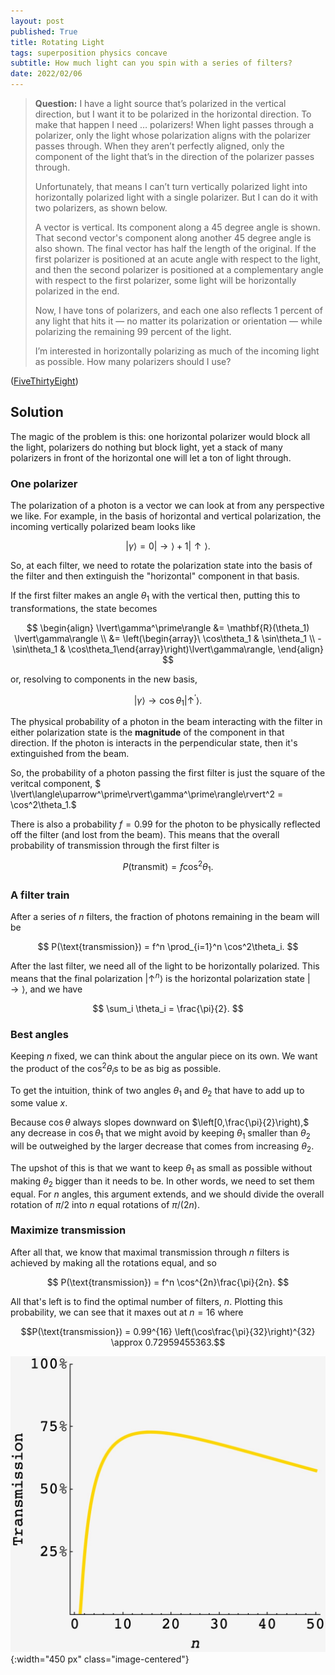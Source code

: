 ```yaml
---
layout: post
published: True
title: Rotating Light
tags: superposition physics concave
subtitle: How much light can you spin with a series of filters?
date: 2022/02/06
---
```


>**Question:** I have a light source that’s polarized in the vertical direction, but I want it to be polarized in the horizontal direction. To make that happen I need … polarizers! When light passes through a polarizer, only the light whose polarization aligns with the polarizer passes through. When they aren’t perfectly aligned, only the component of the light that’s in the direction of the polarizer passes through.
>
>Unfortunately, that means I can’t turn vertically polarized light into horizontally polarized light with a single polarizer. But I can do it with two polarizers, as shown below.
>
>A vector is vertical. Its component along a 45 degree angle is shown. That second vector's component along another 45 degree angle is also shown. The final vector has half the length of the original.
If the first polarizer is positioned at an acute angle with respect to the light, and then the second polarizer is positioned at a complementary angle with respect to the first polarizer, some light will be horizontally polarized in the end.
>
>Now, I have tons of polarizers, and each one also reflects 1 percent of any light that hits it — no matter its polarization or orientation — while polarizing the remaining 99 percent of the light.
>
>I’m interested in horizontally polarizing as much of the incoming light as possible. How many polarizers should I use?

<!--more-->

([FiveThirtyEight](https://fivethirtyeight.com/features/a-riddle-that-will-make-you-scream/))

## Solution

The magic of the problem is this: one horizontal polarizer would block all the light, polarizers do nothing but block light, yet a stack of many polarizers in front of the horizontal one will let a ton of light through.

### One polarizer

The polarization of a photon is a vector we can look at from any perspective we like. For example, in the basis of horizontal and vertical polarization, the incoming vertically polarized beam looks like

$$ \lvert\gamma\rangle = 0\lvert\rightarrow\rangle + 1\lvert\uparrow\rangle. $$ 

So, at each filter, we need to rotate the polarization state into the basis of the filter and then extinguish the "horizontal" component in that basis. 

If the first filter makes an angle $\theta_1$ with the vertical then, putting this to transformations, the state becomes

$$
\begin{align}
\lvert\gamma^\prime\rangle &= \mathbf{R}(\theta_1) \lvert\gamma\rangle \\
&= \left(\begin{array}\ \cos\theta_1 & \sin\theta_1 \\ -\sin\theta_1 & \cos\theta_1\end{array}\right)\lvert\gamma\rangle,
\end{align}
$$

or, resolving to components in the new basis, 

$$ \lvert\gamma\rangle \longrightarrow \cos\theta_1\lvert\uparrow^\prime\rangle. $$

The physical probability of a photon in the beam interacting with the filter in either polarization state is the **magnitude** of the component in that direction. If the photon is interacts in the perpendicular state, then it's extinguished from the beam.

So, the probability of a photon passing the first filter is just the square of the veritcal component, $ \lvert\langle\uparrow^\prime\rvert\gamma^\prime\rangle\rvert^2 = \cos^2\theta_1.$

There is also a probability $f = 0.99$ for the photon to be physically reflected off the filter (and lost from the beam). This means that the overall probability of transmission through the first filter is 

$$ P(\text{transmit}) = f\cos^2\theta_1. $$

### A filter train

After a series of $n$ filters, the fraction of photons remaining in the beam will be

$$ P(\text{transmission}) = f^n \prod_{i=1}^n \cos^2\theta_i. $$

After the last filter, we need all of the light to be horizontally polarized. This means that the final polarization $\lvert\uparrow^n\rangle$ is the horizontal polarization state $\lvert\rightarrow\rangle,$ and we have

$$ \sum_i \theta_i = \frac{\pi}{2}. $$

### Best angles

Keeping $n$ fixed, we can think about the angular piece on its own. We want the product of the $\cos^2\theta_i$s to be as big as possible.

To get the intuition, think of two angles $\theta_1$ and $\theta_2$ that have to add up to some value $x.$ 

Because $\cos\theta$ always slopes downward on $\left[0,\frac{\pi}{2}\right),$ any decrease in $\cos\theta_1$ that we might avoid by keeping $\theta_1$ smaller than $\theta_2$ will be outweighed by the larger decrease that comes from increasing $\theta_2.$ 

The upshot of this is that we want to keep $\theta_1$ as small as possible without making $\theta_2$ bigger than it needs to be. In other words, we need to set them equal. For $n$ angles, this argument extends, and we should divide the overall rotation of $\pi/2$ into $n$ equal rotations of $\pi/(2n).$

### Maximize transmission

After all that, we know that maximal transmission through $n$ filters is achieved by making all the rotations equal, and so

$$ P(\text{transmission}) = f^n \cos^{2n}\frac{\pi}{2n}. $$

All that's left is to find the optimal number of filters, $n.$ Plotting this probability, we can see that it maxes out at $n=16$ where 

$$P(\text{transmission}) = 0.99^{16} \left(\cos\frac{\pi}{32}\right)^{32} \approx 0.72959455363.$$

![](/img/2022-02-06-rotating-light.JPG){:width="450 px" class="image-centered"}


<br>
